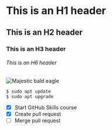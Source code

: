 # This is an H1 header
## This is an H2 header
### This is an H3 header
###### This is an H6 header

![Majestic bald eagle](https://images.freeimages.com/images/large-previews/b65/bald-eagle-1635769.jpg)

```
$ sudo apt update
$ sudo apt upgrade
```

- [X] Start GitHub Skills course
- [X] Create pull request
- [ ] Merge pull request
